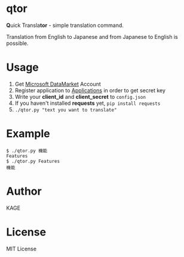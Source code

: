 # qtor
**Q**uick Transla**tor** - simple translation command.

Translation from English to Japanese and from Japanese to English is possible.

# Usage
1. Get [Microsoft DataMarket](https://datamarket.azure.com/home/) Account
1. Register application to [Applications](https://datamarket.azure.com/developer/applications) in order to get secret key
1. Write your **client_id** and **client_secret** to `config.json`
1. If you haven't installed **requests** yet, `pip install requests`
1. `./qtor.py "text you want to translate"`

# Example
```console
$ ./qtor.py 機能
Features
$ ./qtor.py Features
機能
```

# Author
KAGE

# License
MIT License
